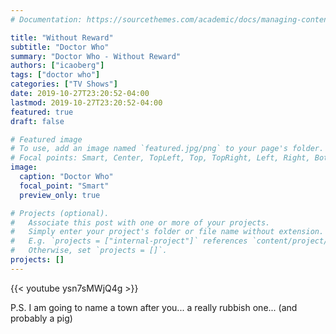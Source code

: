 ```yaml
---
# Documentation: https://sourcethemes.com/academic/docs/managing-content/

title: "Without Reward"
subtitle: "Doctor Who"
summary: "Doctor Who - Without Reward"
authors: ["icaoberg"]
tags: ["doctor who"]
categories: ["TV Shows"]
date: 2019-10-27T23:20:52-04:00
lastmod: 2019-10-27T23:20:52-04:00
featured: true
draft: false

# Featured image
# To use, add an image named `featured.jpg/png` to your page's folder.
# Focal points: Smart, Center, TopLeft, Top, TopRight, Left, Right, BottomLeft, Bottom, BottomRight.
image:
  caption: "Doctor Who"
  focal_point: "Smart"
  preview_only: true

# Projects (optional).
#   Associate this post with one or more of your projects.
#   Simply enter your project's folder or file name without extension.
#   E.g. `projects = ["internal-project"]` references `content/project/deep-learning/index.md`.
#   Otherwise, set `projects = []`.
projects: []
---
```


{{< youtube ysn7sMWjQ4g >}}

P.S. I am going to name a town after you... a really rubbish one... (and probably a pig)
